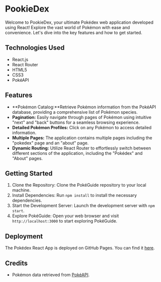 # PookieDex 

Welcome to PookieDex, your ultimate Pokédex web application developed using React! Explore the vast world of Pokémon with ease and convenience. Let's dive into the key features and how to get started.

## Technologies Used

- React.js
- React Router
- HTML5
- CSS3
- PokéAPI

## Features

- **Pokémon Catalog:**Retrieve Pokémon information from the PokéAPI database, providing a comprehensive list of Pokémon species.
- **Pagination:** Easily navigate through pages of Pokémon using intuitive "next" and "back" buttons for a seamless browsing experience.
- **Detailed Pokémon Profiles:** Click on any Pokémon to access detailed information.
- **Multiple Pages:** The application contains multiple pages including the "pokedex" page and an "about" page.
- **Dynamic Routing:** Utilize React Router to effortlessly switch between different sections of the application, including the "Pokédex" and "About" pages.


## Getting Started

1. Clone the Repository: Clone the PokéGuide repository to your local machine.
2. Install Dependencies: Run `npm install` to install the necessary dependencies.
3. Start the Development Server: Launch the development server with `npm start`.
4. Explore PokéGuide: Open your web browser and visit `http://localhost:3000` to start exploring PokéGuide.

## Deployment

The Pokédex React App is deployed on GitHub Pages. 
You can find it [here](https://mitmarcus.github.io/pookiedex/).

## Credits

- Pokémon data retrieved from [PokéAPI](https://pokeapi.co/).

